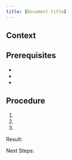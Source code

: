 ```yaml
---
title: {Document title}
---
```


<!-- Use this template to write "how-to" instructions that enable users to accomplish a task. Each task topic should tell how to perform a single, specific procedure. 

You can use this template for any step-by-step instruction, no matter whether it's a task during the getting started guide, a tutorial for software developers, or an operational guide.

For the document file name, follow the pattern `{COMPONENT_ABBRV}-{NUMBER_PER_COMPONENT}-{FILE_NAME}.md`.

Select a title that describes the task that's accomplished, not the documented software feature. For example, use "Define resource consumption", not "Select a profile". YUse the imperative "Select...", rather than gerund form "Selecting..." or "How to select...".

With regards to structure, it’s nice to have an **introductory paragraph** ("why would I want to do this task?"), **prerequisites** if needed, then the **steps**, and finally the expected **result** that shows the operation was successful.
It's good practice to have 5-9 steps; anything longer can probably be split.
-->

## Context

<!-- Briefly provide background information for the task so that the users understand the purpose of the task and what they will gain by completing the task correctly. This section should be brief and does not replace or recreate a concept topic on the same subject, although the context section might include some conceptual information.
-->

## Prerequisites

<!-- Describes information that the user needs to know or things they need to do or have before starting the immediate task. 
If it's more than one prerequisite, use an unordered list.
For example, specify the authorizations the user must have and what software (and versions) must be installed already.
 -->

- 
- 
- 

## Procedure

<!-- Provide a series of steps needed to perform the task. 
Use a numbered list with one number for each action that the users must take. 

It's good practice to describe the result of the procedure so that the users can see they accomplished the task successfully. 
Sometimes it's also very helpful to describe the result of a specific step (don't use a number for step results, just a new line below the step). Remember about appropriate indentation for this line.

If the task at hand is typically followed by another one, you can add a link to that other document as "Next Steps".
-->

1. 
2. 
3. 

Result:

<!-- Not mandatory, but recommended. Help the reader to be sure they accomplished the task successfully. -->

Next Steps:

<!-- Optional - might be useful if another activity typically follows this one -->
